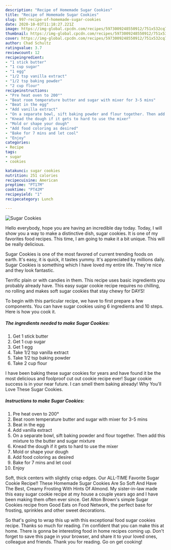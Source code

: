 ```yaml
---
description: "Recipe of Homemade Sugar Cookies"
title: "Recipe of Homemade Sugar Cookies"
slug: 997-recipe-of-homemade-sugar-cookies
date: 2020-10-03T11:18:27.221Z
image: https://img-global.cpcdn.com/recipes/5973009248550912/751x532cq70/sugar-cookies-recipe-main-photo.jpg
thumbnail: https://img-global.cpcdn.com/recipes/5973009248550912/751x532cq70/sugar-cookies-recipe-main-photo.jpg
cover: https://img-global.cpcdn.com/recipes/5973009248550912/751x532cq70/sugar-cookies-recipe-main-photo.jpg
author: Chad Schultz
ratingvalue: 3.7
reviewcount: 12
recipeingredient:
- "1 stick butter"
- "1 cup sugar"
- "1 egg"
- "1/2 tsp vanilla extract"
- "1/2 tsp baking powder"
- "2 cup flour"
recipeinstructions:
- "Pre heat oven to 200°"
- "Beat room temperature butter and sugar with mixer for 3-5 mins"
- "Beat in the egg"
- "Add vanilla extract"
- "On a separate bowl, sift baking powder and flour together. Then add this mixture to the butter and sugar mixture"
- "Knead the dough if it gets to hard to use the mixer"
- "Mold or shape your dough"
- "Add food coloring as desired"
- "Bake for 7 mins and let cool"
- "Enjoy"
categories:
- Recipe
tags:
- sugar
- cookies

katakunci: sugar cookies 
nutrition: 251 calories
recipecuisine: American
preptime: "PT17M"
cooktime: "PT42M"
recipeyield: "1"
recipecategory: Lunch

---
```



![Sugar Cookies](https://img-global.cpcdn.com/recipes/5973009248550912/751x532cq70/sugar-cookies-recipe-main-photo.jpg)

Hello everybody, hope you are having an incredible day today. Today, I will show you a way to make a distinctive dish, sugar cookies. It is one of my favorites food recipes. This time, I am going to make it a bit unique. This will be really delicious.

Sugar Cookies is one of the most favored of current trending foods on earth. It's easy, it is quick, it tastes yummy. It's appreciated by millions daily. Sugar Cookies is something which I have loved my entire life. They're nice and they look fantastic.

Terrific plain or with candies in them. This recipe uses basic ingredients you probably already have. This easy sugar cookie recipe requires no chilling, no rolling and makes soft sugar cookies that stay chewy for DAYS!


To begin with this particular recipe, we have to first prepare a few components. You can have sugar cookies using 6 ingredients and 10 steps. Here is how you cook it.

<!--inarticleads1-->

##### The ingredients needed to make Sugar Cookies:

1. Get 1 stick butter
1. Get 1 cup sugar
1. Get 1 egg
1. Take 1/2 tsp vanilla extract
1. Take 1/2 tsp baking powder
1. Take 2 cup flour


I have been baking these sugar cookies for years and have found it be the most delicious and foolproof cut out cookie recipe ever! Sugar cookie success is in your near future. I can smell them baking already! Why You&#39;ll Love These Sugar Cookies. 

<!--inarticleads2-->

##### Instructions to make Sugar Cookies:

1. Pre heat oven to 200°
1. Beat room temperature butter and sugar with mixer for 3-5 mins
1. Beat in the egg
1. Add vanilla extract
1. On a separate bowl, sift baking powder and flour together. Then add this mixture to the butter and sugar mixture
1. Knead the dough if it gets to hard to use the mixer
1. Mold or shape your dough
1. Add food coloring as desired
1. Bake for 7 mins and let cool
1. Enjoy


Soft, thick centers with slightly crisp edges. Our ALL-TIME Favorite Sugar Cookie Recipe!! These Homemade Sugar Cookies Are So Soft And Have The Best, Creamy Frosting With Hints Of Almond. My sister-in-law made this easy sugar cookie recipe at my house a couple years ago and I have been making them often ever since. Get Alton Brown&#39;s simple Sugar Cookies recipe from Good Eats on Food Network, the perfect base for frosting, sprinkles and other sweet decorations. 

So that's going to wrap this up with this exceptional food sugar cookies recipe. Thanks so much for reading. I'm confident that you can make this at home. There is gonna be interesting food in home recipes coming up. Don't forget to save this page in your browser, and share it to your loved ones, colleague and friends. Thank you for reading. Go on get cooking!
